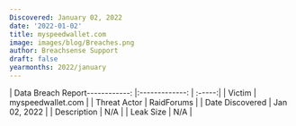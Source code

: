 ```yaml
---
Discovered: January 02, 2022
date: '2022-01-02'
title: myspeedwallet.com
image: images/blog/Breaches.png
author: Breachsense Support
draft: false
yearmonths: 2022/january
---
```


| Data Breach Report------------:   |:-------------:    | :-----:|
| Victim    | myspeedwallet.com      | 
| Threat Actor    | RaidForums      | 
| Date Discovered    | Jan 02, 2022      | 
| Description    | N/A      | 
| Leak Size    | N/A      | 

